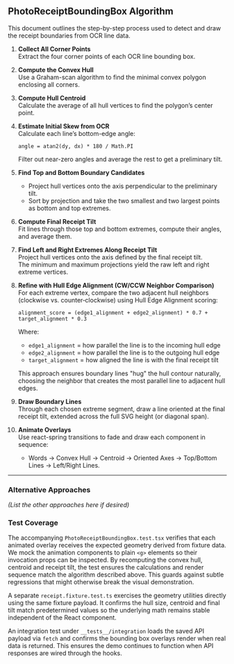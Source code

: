 ## PhotoReceiptBoundingBox Algorithm

This document outlines the step-by-step process used to detect and draw the receipt boundaries from OCR line data.

1. **Collect All Corner Points**  
   Extract the four corner points of each OCR line bounding box.

2. **Compute the Convex Hull**  
   Use a Graham-scan algorithm to find the minimal convex polygon enclosing all corners.

3. **Compute Hull Centroid**  
   Calculate the average of all hull vertices to find the polygon’s center point.

4. **Estimate Initial Skew from OCR**  
   Calculate each line’s bottom-edge angle:

   ```
   angle = atan2(dy, dx) * 180 / Math.PI
   ```

   Filter out near-zero angles and average the rest to get a preliminary tilt.

5. **Find Top and Bottom Boundary Candidates**

   - Project hull vertices onto the axis perpendicular to the preliminary tilt.
   - Sort by projection and take the two smallest and two largest points as bottom and top extremes.

6. **Compute Final Receipt Tilt**  
   Fit lines through those top and bottom extremes, compute their angles, and average them.

7. **Find Left and Right Extremes Along Receipt Tilt**  
   Project hull vertices onto the axis defined by the final receipt tilt.  
   The minimum and maximum projections yield the raw left and right extreme vertices.

8. **Refine with Hull Edge Alignment (CW/CCW Neighbor Comparison)**  
   For each extreme vertex, compare the two adjacent hull neighbors (clockwise vs. counter‑clockwise) using Hull Edge Alignment scoring:

   ```
   alignment_score = (edge1_alignment + edge2_alignment) * 0.7 + target_alignment * 0.3
   ```

   Where:

   - `edge1_alignment` = how parallel the line is to the incoming hull edge
   - `edge2_alignment` = how parallel the line is to the outgoing hull edge
   - `target_alignment` = how aligned the line is with the final receipt tilt

   This approach ensures boundary lines "hug" the hull contour naturally, choosing the neighbor that creates the most parallel line to adjacent hull edges.

9. **Draw Boundary Lines**  
   Through each chosen extreme segment, draw a line oriented at the final receipt tilt, extended across the full SVG height (or diagonal span).

10. **Animate Overlays**  
    Use react-spring transitions to fade and draw each component in sequence:
    - Words → Convex Hull → Centroid → Oriented Axes → Top/Bottom Lines → Left/Right Lines.

---

### Alternative Approaches

_(List the other approaches here if desired)_

### Test Coverage

The accompanying `PhotoReceiptBoundingBox.test.tsx` verifies that each animated overlay receives the expected geometry derived from fixture data. We mock the animation components to plain `<g>` elements so their invocation props can be inspected. By recomputing the convex hull, centroid and receipt tilt, the test ensures the calculations and render sequence match the algorithm described above. This guards against subtle regressions that might otherwise break the visual demonstration.

A separate `receipt.fixture.test.ts` exercises the geometry utilities directly using the same fixture payload. It confirms the hull size, centroid and final tilt match predetermined values so the underlying math remains stable independent of the React component.

An integration test under `__tests__/integration` loads the saved API payload via
`fetch` and confirms the bounding box overlays render when real data is
returned. This ensures the demo continues to function when API responses are
wired through the hooks.
